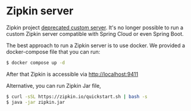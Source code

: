 # Zipkin server

Zipkin project [deprecated custom server](https://github.com/openzipkin/zipkin/tree/master/zipkin-server). 
It's no longer possible to run a custom Zipkin server compatible with Spring Cloud or even Spring Boot.

The best approach to run a Zipkin server is to use docker. We provided a docker-compose file that you can run:

```bash
$ docker compose up -d
```

After that Zipkin is accessible via [http://localhost:9411](http://localhost:9411)

Alternative, you can run Zipkin Jar file,

```bash
$ curl -sSL https://zipkin.io/quickstart.sh | bash -s
$ java -jar zipkin.jar
```